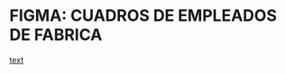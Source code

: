 # FIGMA: CUADROS DE EMPLEADOS DE FABRICA
[text](https://www.figma.com/file/vATHOqDfKbJPY2cxCgdD8L/Untitled?type=design&node-id=0-1&mode=design&t=g9kNtu4DhWtL2Hyc-0)
